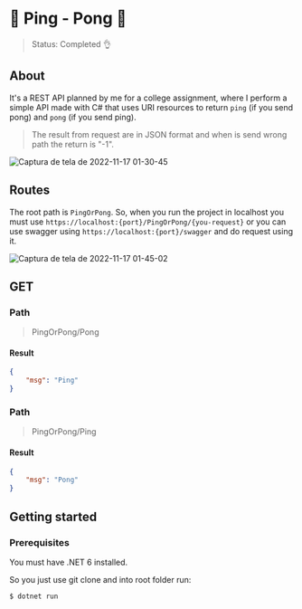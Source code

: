 # 🏓 Ping - Pong 🏓
> Status: Completed 👌

## About
It's a REST API planned by me for a college assignment, where I perform a simple API made with C# that uses URI resources to return `ping` (if you send pong) and `pong` (if you send ping).
> The result from request are in JSON format and when is send wrong path the return is "-1".

![Captura de tela de 2022-11-17 01-30-45](https://user-images.githubusercontent.com/99461398/202355752-22f5e7d8-e1c9-4ccc-879e-6bc1bdfaa9d2.png)

## Routes
The root path is `PingOrPong`. So, when you run the project in localhost you must use `https://localhost:{port}/PingOrPong/{you-request}` or you can use swagger using `https://localhost:{port}/swagger` and do request using it.

![Captura de tela de 2022-11-17 01-45-02](https://user-images.githubusercontent.com/99461398/202358290-8460cebc-971b-4fbc-998c-3a3d60133cc9.png)

## GET

### Path
> PingOrPong/Pong
#### Result

``` json 
{
    "msg": "Ping"
}
```

### Path
> PingOrPong/Ping
#### Result

``` json 
{
    "msg": "Pong"
}
```

## Getting started
### Prerequisites
You must have .NET 6 installed.

So you just use git clone and into root folder run:
```
$ dotnet run
```
